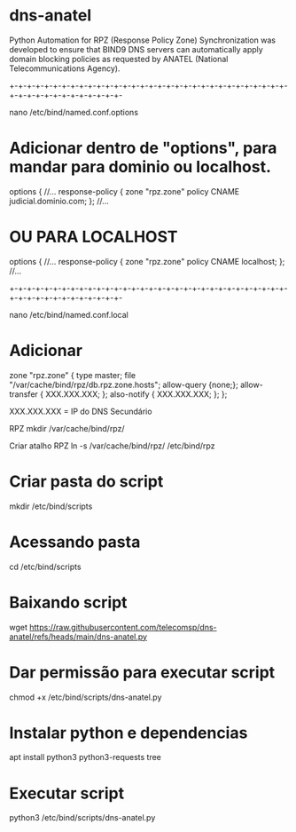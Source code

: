 # dns-anatel
Python Automation for RPZ (Response Policy Zone) Synchronization was developed to ensure that BIND9 DNS servers can automatically apply domain blocking policies as requested by ANATEL (National Telecommunications Agency).

+-+-+-+-+-+-+-+-+-+-+-+-+-+-+-+-+-+-+-+-+-+-+-+-+-+-+-+-+-+-+-+-+-+-+-+-+-+-+-+-+-+-+-+-+-

nano /etc/bind/named.conf.options

# Adicionar dentro de "options", para mandar para dominio ou localhost.

 options {
 //...
     response-policy {
       zone "rpz.zone" policy CNAME judicial.dominio.com;
     };
 //...

# OU PARA LOCALHOST

options {
 //...
     response-policy {
       zone "rpz.zone" policy CNAME localhost;
     };
//...

+-+-+-+-+-+-+-+-+-+-+-+-+-+-+-+-+-+-+-+-+-+-+-+-+-+-+-+-+-+-+-+-+-+-+-+-+-+-+-+-+-+-+-+-+-

nano /etc/bind/named.conf.local

# Adicionar 

zone "rpz.zone" {
    type master;
    file "/var/cache/bind/rpz/db.rpz.zone.hosts";
    allow-query {none;};
    allow-transfer { XXX.XXX.XXX; };
    also-notify { XXX.XXX.XXX; };
};

XXX.XXX.XXX = IP do DNS Secundário 

RPZ
mkdir /var/cache/bind/rpz/

Criar atalho RPZ
ln -s /var/cache/bind/rpz/ /etc/bind/rpz

# Criar pasta do script
mkdir /etc/bind/scripts

# Acessando pasta
cd /etc/bind/scripts

# Baixando script
wget https://raw.githubusercontent.com/telecomsp/dns-anatel/refs/heads/main/dns-anatel.py

# Dar permissão para executar script 
chmod +x /etc/bind/scripts/dns-anatel.py

# Instalar python e dependencias 
apt install python3 python3-requests tree

# Executar script 
python3 /etc/bind/scripts/dns-anatel.py
